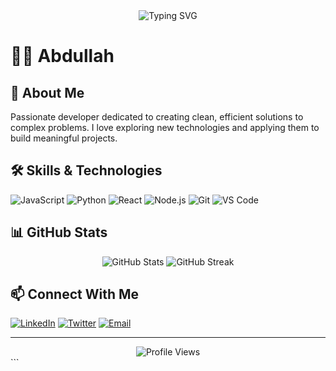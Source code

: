 <div align="center">
  <img src="https://readme-typing-svg.herokuapp.com?font=Fira+Code&size=27&duration=3000&pause=1000&color=0366D6&center=true&vCenter=true&width=435&lines=Hi+there%2C+I'm+Abdullah;Welcome+to+my+GitHub!" alt="Typing SVG" />
</div>

# 👨‍💻 Abdullah

## 🚀 About Me
Passionate developer dedicated to creating clean, efficient solutions to complex problems. I love exploring new technologies and applying them to build meaningful projects.

## 🛠️ Skills & Technologies
![JavaScript](https://img.shields.io/badge/-JavaScript-F7DF1E?style=flat-square&logo=javascript&logoColor=black)
![Python](https://img.shields.io/badge/-Python-3776AB?style=flat-square&logo=Python&logoColor=white)
![React](https://img.shields.io/badge/-React-61DAFB?style=flat-square&logo=react&logoColor=black)
![Node.js](https://img.shields.io/badge/-Node.js-339933?style=flat-square&logo=Node.js&logoColor=white)
![Git](https://img.shields.io/badge/-Git-F05032?style=flat-square&logo=git&logoColor=white)
![VS Code](https://img.shields.io/badge/-VS%20Code-007ACC?style=flat-square&logo=visual-studio-code)
<!-- Add or replace with your actual skills -->



## 📊 GitHub Stats
<div align="center">
  <img src="https://github-readme-stats.vercel.app/api?username=MD-abdullah5006&show_icons=true&theme=tokyonight" alt="GitHub Stats" />
  <img src="https://github-readme-streak-stats.herokuapp.com/?user=MD-abdullah5006&theme=tokyonight" alt="GitHub Streak" />
</div>

## 📫 Connect With Me
[![LinkedIn](https://img.shields.io/badge/-LinkedIn-0077B5?style=flat-square&logo=linkedin)](https://linkedin.com/in/yourusername)
[![Twitter](https://img.shields.io/badge/-Twitter-1DA1F2?style=flat-square&logo=twitter&logoColor=white)](https://twitter.com/yourusername)
[![Email](https://img.shields.io/badge/-Email-D14836?style=flat-square&logo=gmail&logoColor=white)](mailto:your.email@example.com)
<!-- Add your actual social links -->

---

<div align="center">
  <img src="https://komarev.com/ghpvc/?username=MD-abdullah5006&color=blue" alt="Profile Views" />
</div>
```
